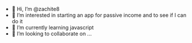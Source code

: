 - 👋 Hi, I’m @zachite8
- 👀 I’m interested in starting an app for passive income and to see if I can do it
- 🌱 I’m currently learning javascript
- 💞️ I’m looking to collaborate on ...
  

<!---
zachite8/zachite8 is a ✨ special ✨ repository because its `README.md` (this file) appears on your GitHub profile.
You can click the Preview link to take a look at your changes.
--->
